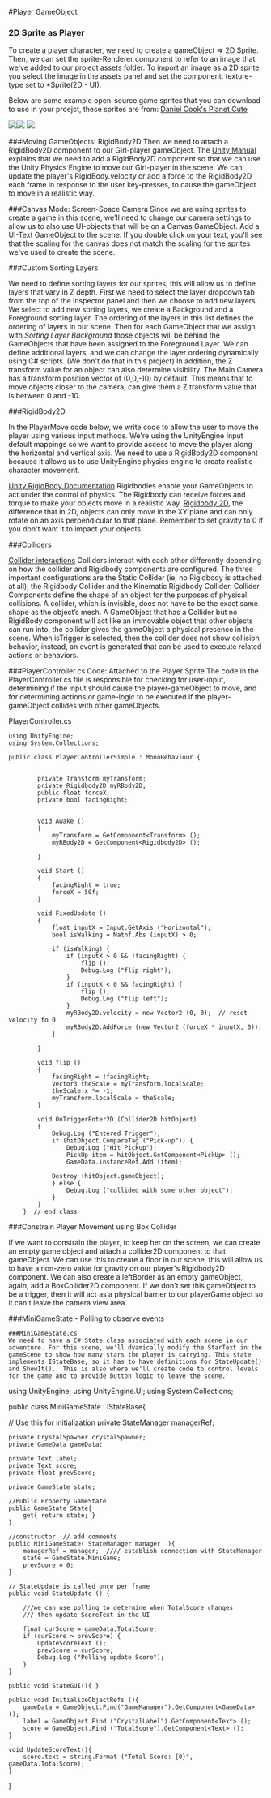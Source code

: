 #Player GameObject

### 2D Sprite as Player 
To create a player character, we need to create a gameObject =>  2D Sprite. Then, we can set the sprite-Renderer component to refer to an image that we've added to our project assets folder.  To import an image as a 2D sprite, you select the image in the assets panel and set the component: texture-type set to *Sprite(2D - UI). 

Below are some example open-source game sprites that you can download to use in your proejct, these sprites are from:  [Daniel Cook's Planet Cute](http://www.lostgarden.com/2007/05/dancs-miraculously-flexible-game.html)

![](girl1.png)![](healthheart.png)
![](star.png)

###Moving GameObjects: RigidBody2D 
Then we need to attach a RigidBody2D component to our Girl-player gameObject.  The [Unity Manual](http://docs.unity3d.com/ScriptReference/Rigidbody2D.html) explains that we need to add a RigidBody2D component so that we can use the Unity Physics Engine to move our Girl-player in the scene.  We can update the player's RigidBody.velocity or add a force to the RigidBody2D each frame in response to the user key-presses, to cause the gameObject to move in a realistic way. 

###Canvas Mode:  Screen-Space Camera
Since we are using sprites to create a game in this scene, we'll need to change our camera settings to allow us to also use UI-objects that will be on a Canvas GameObject. Add a UI-Text GameObject to the scene.  If you double click on your text, you'll see that the scaling for the canvas does not match the scaling for the sprites we've used to create the scene.

###Custom Sorting Layers

We need to define sorting layers for our sprites, this will allow us to define layers that vary in Z depth. First we need to select the layer dropdown tab from the top of the inspector panel and then we choose to add new layers.  We select to add new sorting layers, we create a Background and a Foreground sorting layer.  The ordering of the layers in this list defines the ordering of layers in our scene. Then for each GameObject that we assign with *Sorting Layer Background* those objects will be behind the GameObjects that have been assigned to the Foreground Layer.  We can define additional layers, and we can change the layer ordering dynamically using C# scripts.  (We don't do that in this project)
In addition, the Z transform value for an object can also determine visibility.  The Main Camera has a transform position vector of (0,0,-10) by default.  This means that to move objects closer to the camera, can give them a Z transform value that is between 0 and -10. 

###RigidBody2D

In the PlayerMove code below, we write code to allow the user to move the player using various input methods. We're using the UnityEngine Input default mappings so we want to provide access to move the player along the horizontal and vertical axis.  We need to use a RigidBody2D  component because it allows us to use UnityEngine physics engine to create realistic character movement.  

[Unity RigidBody Documentation](http://docs.unity3d.com/Manual/class-Rigidbody.html)
 Rigidbodies enable your GameObjects to act under the control of physics. The Rigidbody can receive forces and torque to make your objects move in a realistic way.
[Rigidbody 2D](http://docs.unity3d.com/Manual/class-Rigidbody2D.html), the difference that in 2D, objects can only move in the XY plane and can only rotate on an axis perpendicular to that plane.  Remember to set gravity to 0 if you don't want it to impact your objects.

###Colliders

[Collider interactions](http://docs.unity3d.com/Manual/CollidersOverview.html)  Colliders interact with each other differently depending on how the collider and Rigidbody components are configured. The three important configurations are the Static Collider (ie, no Rigidbody is attached at all), the Rigidbody Collider and the Kinematic Rigidbody Collider.  Collider Components define the shape of an object for the purposes of physical collisions. A collider, which is invisible, does not have to be the exact same shape as the object’s mesh. A GameObject that has a Collider but no RigidBody component will act like an immovable object that other objects can run into, the collider gives the gameObject a physical presence in the scene.  When isTrigger is selected, then the collider does not show collision behavior, instead, an event is generated that can be used to execute related actions or behaviors.
   

###PlayerController.cs Code:  Attached to the Player Sprite
The code in the PlayerController.cs file is responsible for checking for user-input, determining if the input should cause the player-gameObject to move, and for determining actions or game-logic to be executed if the player-gameObject collides with other gameObjects.

PlayerController.cs

```
using UnityEngine;
using System.Collections;

public class PlayerControllerSimple : MonoBehaviour {

		
		private Transform myTransform;
		private Rigidbody2D myRBody2D;
		public float forceX;
		private bool facingRight;


		void Awake ()
		{
			myTransform = GetComponent<Transform> ();
			myRBody2D = GetComponent<Rigidbody2D> ();
			
		}

		void Start ()
		{
			facingRight = true;
			forceX = 50f;
		}

		void FixedUpdate ()
		{
			float inputX = Input.GetAxis ("Horizontal");
			bool isWalking = Mathf.Abs (inputX) > 0;

			if (isWalking) {
				if (inputX > 0 && !facingRight) {
					flip ();
					Debug.Log ("flip right");
				}
				if (inputX < 0 && facingRight) {
					flip ();
					Debug.Log ("flip left");
				}
				myRBody2D.velocity = new Vector2 (0, 0);  // reset velocity to 0
				myRBody2D.AddForce (new Vector2 (forceX * inputX, 0));
			} 

		}

		void flip ()
		{
			facingRight = !facingRight;
			Vector3 theScale = myTransform.localScale;
			theScale.x *= -1;
			myTransform.localScale = theScale;
		}

		void OnTriggerEnter2D (Collider2D hitObject)
		{
			Debug.Log ("Entered Trigger");
			if (hitObject.CompareTag ("Pick-up")) {
				Debug.Log ("Hit Pickup");
				PickUp item = hitObject.GetComponent<PickUp> ();
				GameData.instanceRef.Add (item);
				
			Destroy (hitObject.gameObject);
			} else {
				Debug.Log ("collided with some other object");
			}
		}
	}  // end class

```
###Constrain Player Movement using Box Collider 

If we want to constrain the player, to keep her on the screen, we can create an empty game object and attach a collider2D component to that gameObject.  We can use this to create a floor in our scene, this will allow us to have a non-zero value for gravity on our player's Rigidbody2D component.  We can also create a leftBorder as an empty gameObject, again, add a  BoxCollider2D component.  If we don't set this gameObject to be a trigger, then it will act as a physical barrier to our playerGame object so it can't leave the camera view area.

###MiniGameState - Polling to observe events


```
###MiniGameState.cs
We need to have a C# State class associated with each scene in our adventure. For this scene, we'll dyamically modify the StarText in the gameScene to show how many stars the player is carrying. This state implements IStateBase, so it has to have definitions for StateUpdate() and ShowIt().  This is also where we'll create code to control levels for the game and to provide button logic to leave the scene. 

```
using UnityEngine;
using UnityEngine.UI;
using System.Collections;

public class MiniGameState : IStateBase{

// Use this for initialization
	private StateManager managerRef;

	private CrystalSpawner crystalSpawner;
	private GameData gameData;

	private Text label;
	private Text score;
	private float prevScore;

	private GameState state;

	//Public Property GameState
	public GameState State{
		get{ return state; }
	}

	//constructor  // add comments
	public MiniGameState( StateManager manager  ){
		managerRef = manager;  //// establish connection with StateManager
		state = GameState.MiniGame;
		prevScore = 0;
	}

	// StateUpdate is called once per frame
	public void StateUpdate () {
		
        ///we can use polling to determine when TotalScore changes
		/// then update ScoreText in the UI
        
		float curScore = gameData.TotalScore;
		if (curScore > prevScore) {
			UpdateScoreText ();
			prevScore = curScore;
			Debug.Log ("Polling update Score");
		}
	}

    public void StateGUI(){ }

	public void InitializeObjectRefs (){
		gameData = GameObject.Find("GameManager").GetComponent<GameData>();
	    label = GameObject.Find ("CrystalLabel").GetComponent<Text> ();
		score = GameObject.Find ("TotalScore").GetComponent<Text> ();
	}

	void UpdateScoreText(){
		score.text = string.Format ("Total Score: {0}", gameData.TotalScore);	 
	}
	
}

```


